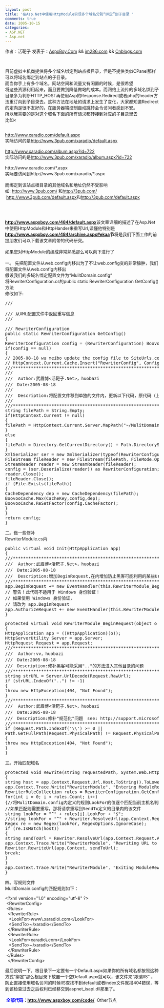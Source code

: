 ```yaml
---
layout: post
title: '在Asp.Net中使用HttpModule实现多个域名分别“绑定”到子目录 '
comments: true
date: 2005-10-15
categories:
- ASP.NET
- Asp.net
---
```


<p>作者：活靶子 发表于：<a href="http://www.aspxboy.com/">AspxBoy.Com</a> &amp;&amp; <a href="http://im286.com/">im286.com</a> &amp;&amp; <a href="http://cnblogs.com/">Cnblogs.com</a></p>
<br /><p>目前虚拟主机商提供将多个域名绑定到站点根目录，但是不提供类似CPanel那样可以将域名绑定到站点的子目录。<br />而当你手上有多个域名，网站空间和流量又有闲置的时候，是很希望<br />将这些资源利用起来，而且要做到降低做站的成本。而网络上流传的多域名绑到子目录多为判断HTTP_HOST再使用Asp的Response.Redirect或者php的header方法重订向到子目录去。这种方法在地址的请求上发生了变化，大家都知道Redirect的定向是很不友好的，在服务器端控制自动跳转会令访问者感到不安。<br />所以我需要的是对这个域名下面的所有请求都转接到对应的子目录里去<br />比如<
<p><!--more--></p>
<br /><a href="http://www.xaradio.com/default.aspx">http://www.xaradio.com/default.aspx</a><br />实际访问的是<a href="http://www.3pub.com/xaradio/default.aspx">http://www.3pub.com/xaradio/default.aspx</a><br /><br /><a href="http://www.xaradio.com/album.aspx?id=722">http://www.xaradio.com/album.aspx?id=722</a><br />实际访问的是<a href="http://www.3pub.com/xaradio/album.aspx?id=722">http://www.3pub.com/xaradio/album.aspx?id=722</a><br /><br />http://www.xaradio.com/*.aspx<br />实际要访问到http://www.3pub.com/xaradio/*.aspx<br /><br />而绑定到该站点根目录的其他域名和地址仍然不受影响<br />如: <a href="http://www.3pub.com/">http://www.3pub.com/</a> 和<a href="http://3pub.com/">http://3pub.com/</a><br /> <a href="http://www.3pub.com/default.aspx">http://www.3pub.com/default.aspx</a>和<a href="http://3pub.com/default.aspx">http://3pub.com/default.aspx</a></p>
<br /><p><br /><a href="http://www.aspxboy.com/484/default.aspx"><strong>http://www.aspxboy.com/484/default.aspx</strong></a>该文章详细的描述了在Asp.Net中使用HttpModule和HttpHander来重写Url,读懂他特别是<a href="http://www.aspxboy.com/484/archive.aspx#ekaa"><strong>http://www.aspxboy.com/484/archive.aspx#ekaa</strong></a><strong>节</strong>将是我们下面工作的前提朋友们可以下载该文章附带的代码研究。<br /><br />如果您对HttpModule的编成非常熟悉那么可以向下进行了<br /><br />一。 先把配置文件从web.config内移出为了不让web.config变的非常臃肿，我们将配置文件从web.config内移出<br />假设我们的多域名绑定配置文件为“MulitDomain.config“<br />将RewriterConfiguration.cs的public static RewriterConfiguration GetConfig()方法<br />修改如下:<br /></p>
<pre>/// <summary>
/// 从XML配置文件中返回重写信息
/// </summary>
/// <returns>RewriterConfiguration</returns>
public static RewriterConfiguration GetConfig()
{
RewriterConfiguration config = (RewriterConfiguration) BoovooCache.Get(CacheKey);
if(config == null)
{
// 2005-08-18 wu meibo update the config file to SiteUrls.config
// HttpContext.Current.Cache.Insert("RewriterConfig", ConfigurationSettings.GetConfig("RewriterConfig"));
///************************************************************************************
///
///  Author:武眉博&lt;活靶子.Net&gt;，huobazi
///　Date:2005-08-18
///
///  Description:将配置文件移到单独的文件内，更新以下代码，原代码（上一行）停止工作
///
///************************************************************************************
string filePath = String.Empty;
if(HttpContext.Current != null)
{
filePath = HttpContext.Current.Server.MapPath("~/MulitDomain.config");
}
else
{
filePath = Directory.GetCurrentDirectory() + Path.DirectorySeparatorChar + "MulitDomain.config";
}
XmlSerializer ser = new XmlSerializer(typeof(RewriterConfiguration));
FileStream fileReader = new FileStream(filePath, FileMode.Open, FileAccess.Read, FileShare.Read);
StreamReader reader = new StreamReader(fileReader);
config = (ser.Deserialize(reader)) as RewriterConfiguration;
reader.Close();
fileReader.Close();
if (File.Exists(filePath))
{
CacheDependency dep = new CacheDependency(filePath);
BoovooCache.Max(CacheKey,config,dep);
BoovooCache.ReSetFactor(config.CacheFactor);
}
}
return config;
} </pre>
<p>二。做一些修补<br />RewriterModule.cs内<br /></p>
<pre>public virtual void Init(HttpApplication app)
{
///**********************************************************************************
///  Author:武眉博&lt;活靶子.Net&gt;，huobazi
///　Date:2005-08-18
///  Description:增加BeginRequest,在内增加防止黑客可能利用的某些Url漏洞攻击的代码
///**********************************************************************************
app.BeginRequest += new EventHandler(this.RewriterModule_BeginRequest);
// 警告！此代码不适用于 Windows 身份验证！
// 如果使用 Windows 身份验证，
// 请改为 app.BeginRequest
app.AuthorizeRequest += new EventHandler(this.RewriterModule_AuthorizeRequest);
} </pre>
<pre>protected virtual void RewriterModule_BeginRequest(object o , EventArgs e)
{
HttpApplication app = ((HttpApplication)(o));
HttpServerUtility Server = app.Server;
HttpRequest Request = app.Request;
///************************************************************
///  Author:vv，huobazi
///　Date:2005-08-18
///　Description:修补黑客可能采用".."的方法进入其他目录的问题
///************************************************************
string strURL = Server.UrlDecode(Request.RawUrl);
if (strURL.IndexOf("..") != -1)
{
throw new HttpException(404, "Not Found");
}
///**********************************************************************************
///  Author:武眉博&lt;活靶子.Net&gt;，huobazi
///　Date:2005-08-18
///　Description:修补"规范化"问题　see: http://support.microsoft.com/?kbid=887459
///***********************************************************************************
if (Request.Path.IndexOf('\\') &gt;= 0 ||
Path.GetFullPath(Request.PhysicalPath) != Request.PhysicalPath)
{
throw new HttpException(404, "Not Found");
}
} </pre>
<p>三。开始匹配域名<br /></p>
<pre>protected void Rewrite(string requestedPath, System.Web.HttpApplication app)
{
string host = app.Context.Request.Url.Host.ToString().ToLower();
app.Context.Trace.Write("RewriterModule", "Entering ModuleRewriter");
RewriterRuleCollection rules = RewriterConfiguration.GetConfig().Rules;
for(int i = 0; i &lt; rules.Count; i++)
{//将MulitDomain.config内定义的规则LookFor的值逐个匹配当前主机名判断否被定义了需要重写
//如果匹配则需要重写，那将请求重写到SendTo定义的目录内的该文件
string lookFor = "^" + rules[i].LookFor + "$";
//string lookFor = "^" + Rewriter.ResolveUrl(app.Context.Request.ApplicationPath, rules[i].LookFor + requestedPath) + "$";
Regex re = new Regex(lookFor, RegexOptions.IgnoreCase);
if (re.IsMatch(host))
{
string sendToUrl = Rewriter.ResolveUrl(app.Context.Request.ApplicationPath,  rules[i].SendTo + requestedPath);
app.Context.Trace.Write("RewriterModule", "Rewriting URL to " + sendToUrl);
Rewriter.RewriteUrl(app.Context, sendToUrl);
break;
}
}
app.Context.Trace.Write("RewriterModule", "Exiting ModuleRewriter");
}
</pre>
<p>四。写规则文件<br />MulitDomain.config的匹配规则如下：<br /></p>
<div class="codeDiv">&lt;?xml version="1.0" encoding="utf-8" ?&gt; <br /> &lt;RewriterConfig&gt;<br /> &lt;Rules&gt;<br />  &lt;RewriterRule&gt;<br />   &lt;LookFor&gt;www\.xaradio\.com&lt;/LookFor&gt;<br />   &lt;SendTo&gt;~/xaradio&lt;/SendTo&gt;<br />  &lt;/RewriterRule&gt;<br />  &lt;RewriterRule&gt;<br />   &lt;LookFor&gt;xaradio\.com&lt;/LookFor&gt;<br />   &lt;SendTo&gt;~/xaradio&lt;/SendTo&gt;<br />  &lt;/RewriterRule&gt;<br /> &lt;/Rules&gt;<br />  &lt;/RewriterConfig&gt;</div>
<p>最后说明一下，根目录下一定要有一个Default.aspx如果你的所有域名都按照这种方式“绑定”那么根目录下放置一个空Default.aspx就可以，该文件来“欺骗IIS” ，防止直接使用域名访问的时候IIS查找不到default或者index文件就报404错误，等到该检查过去之后权利已经移交到aspnet_isapi.dll那里了。<br /><br /><strong><span style="COLOR: #339966"> <span style="COLOR: #0000ff">全部</span><span style="COLOR: #0000ff">代码</span></span>：</strong><a href="http://www.aspxboy.com/code/"><strong>http://www.aspxboy.com/code/</strong></a>  Other节点</p>				
